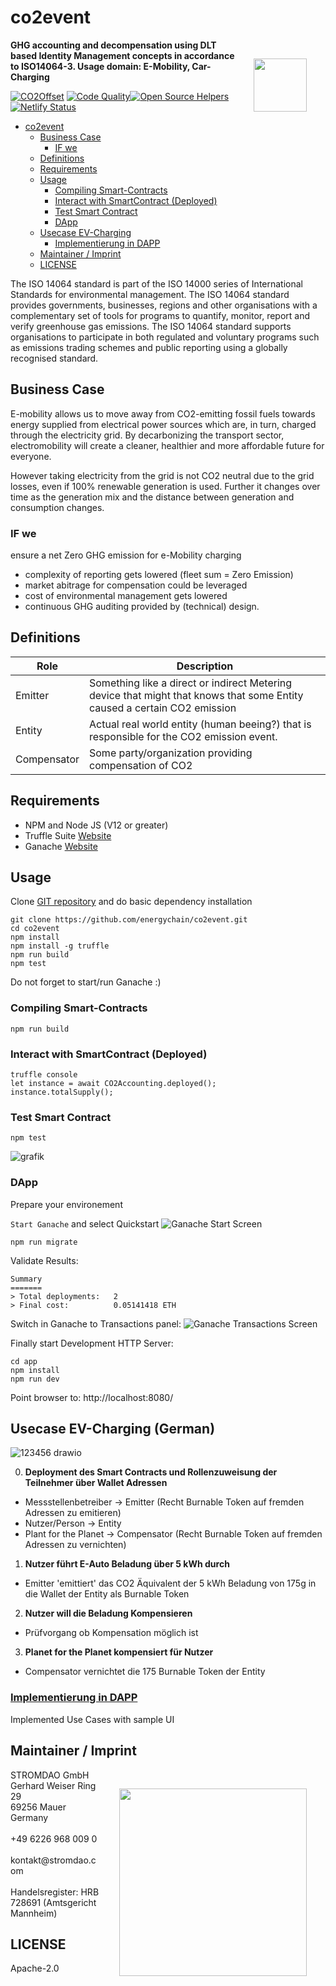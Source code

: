 # co2event
<img src="./app/dist/img/stromdao.png" align="right" height="85px" hspace="30px" vspace="30px">

**GHG accounting and decompensation using DLT based Identity Management concepts in accordance to ISO14064-3. Usage domain: E-Mobility, Car-Charging**

[![CO2Offset](https://api.corrently.io/v2.0/ghgmanage/statusimg?host=co2event&svg=1)](https://co2offset.io/badge.html?host=co2event) [![Code Quality](https://www.code-inspector.com/project/29364/status/svg)](https://frontend.code-inspector.com/public/project/29364/co2event/dashboard)[![Open Source Helpers](https://www.codetriage.com/energychain/co2event/badges/users.svg)](https://www.codetriage.com/energychain/co2event)[![Netlify Status](https://api.netlify.com/api/v1/badges/941c2e47-8e68-4039-8f2f-085a57b1f0b9/deploy-status)](https://app.netlify.com/sites/co2accounting/deploys)

- [co2event](#co2event)
  * [Business Case](#business-case)
    + [IF we](#if-we)
  * [Definitions](#definitions)
  * [Requirements](#requirements)
  * [Usage](#usage)
    + [Compiling Smart-Contracts](#compiling-smart-contracts)
    + [Interact with SmartContract (Deployed)](#interact-with-smartcontract--deployed-)
    + [Test Smart Contract](#test-smart-contract)
    + [DApp](#dapp)
  * [Usecase EV-Charging](#usecase-ev-charging--ger-)
    + [Implementierung in DAPP](./docs/usecases_dapp.md)
  * [Maintainer / Imprint](#maintainer---imprint)
  * [LICENSE](#license)


The ISO 14064 standard is part of the ISO 14000 series of International Standards for environmental management. The ISO 14064 standard provides governments, businesses, regions and other organisations with a complementary set of tools for programs to quantify, monitor, report and verify greenhouse gas emissions. The ISO 14064 standard supports organisations to participate in both regulated and voluntary programs such as emissions trading schemes and public reporting using a globally recognised standard.

## Business Case

E-mobility allows us to move away from CO2-emitting fossil fuels towards energy supplied from electrical power sources which are, in turn, charged through the electricity grid. By decarbonizing the transport sector, electromobility will create a cleaner, healthier and more affordable future for everyone.

However taking electricity from the grid is not CO2 neutral due to the grid losses, even if 100% renewable generation is used. Further it changes over time as the generation mix and the distance between generation and consumption changes.

### IF we
ensure a net Zero GHG emission for e-Mobility charging
- complexity of reporting gets lowered (fleet sum = Zero Emission)
- market abitrage for compensation could be leveraged
- cost of environmental management gets lowered   
- continuous GHG auditing provided by (technical) design.

## Definitions
| Role      | Description |
| ----------- | ----------- |
| Emitter      | Something like a direct or indirect Metering device that might that knows that some Entity caused a certain CO2 emission |
| Entity   | Actual real world entity (human beeing?) that is responsible for the CO2 emission event. |
| Compensator | Some party/organization providing compensation of CO2 |

## Requirements
- NPM and Node JS (V12 or greater)
- Truffle Suite [Website](https://www.trufflesuite.com/)
- Ganache [Website](https://www.trufflesuite.com/ganache)

## Usage
Clone [GIT repository](https://github.com/energychain/co2event) and do basic dependency installation

```shell
git clone https://github.com/energychain/co2event.git
cd co2event
npm install
npm install -g truffle
npm run build
npm test
```

Do not forget to start/run Ganache :)

### Compiling Smart-Contracts
```shell
npm run build
```

### Interact with SmartContract (Deployed)
```shell
truffle console
let instance = await CO2Accounting.deployed();
instance.totalSupply();
```

### Test Smart Contract
```shell
npm test
```
![grafik](https://user-images.githubusercontent.com/37406473/136347539-03eb09f6-2620-4de7-a29c-4e25561c20ac.png)

### DApp

Prepare your environement

`Start Ganache` and select Quickstart
![Ganache Start Screen](./docs/ganache_start.png)

```shell
npm run migrate
```

Validate Results:
```
Summary
=======
> Total deployments:   2
> Final cost:          0.05141418 ETH
```

Switch in Ganache to Transactions panel:
![Ganache Transactions Screen](./docs/ganache_post_migration.png)

Finally start Development HTTP Server:
```shell
cd app
npm install
npm run dev
```
Point browser to:
http://localhost:8080/


## Usecase EV-Charging (German)

![123456 drawio](https://user-images.githubusercontent.com/37406473/136455105-b984ba25-2624-4aa8-8e9a-5fed4fc09eeb.png)


0. **Deployment des Smart Contracts und Rollenzuweisung der Teilnehmer über Wallet Adressen**
- Messstellenbetreiber -> Emitter (Recht Burnable Token auf fremden Adressen zu emitieren)
- Nutzer/Person -> Entity
- Plant for the Planet -> Compensator (Recht Burnable Token auf fremden Adressen zu vernichten)

1. **Nutzer führt E-Auto Beladung über 5 kWh durch**
- Emitter 'emittiert' das CO2 Äquivalent der 5 kWh Beladung von 175g in die Wallet der Entity als Burnable Token

2. **Nutzer will die Beladung Kompensieren**
- Prüfvorgang ob Kompensation möglich ist

3. **Planet for the Planet kompensiert für Nutzer**
- Compensator vernichtet die 175 Burnable Token der Entity

### [Implementierung in DAPP](./docs/usecases_dapp.md)

Implemented Use Cases with sample UI


## Maintainer / Imprint

<img src="./docs/bmwi_note.png" align="right" height="300px" hspace="30px" vspace="30px">

<addr>
STROMDAO GmbH  <br/>
Gerhard Weiser Ring 29  <br/>
69256 Mauer  <br/>
Germany  <br/>
  <br/>
+49 6226 968 009 0  <br/>
  <br/>
kontakt@stromdao.com  <br/>
  <br/>
Handelsregister: HRB 728691 (Amtsgericht Mannheim)
</addr>


## LICENSE
Apache-2.0
